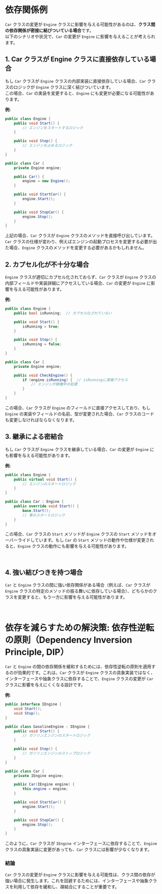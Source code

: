 # 依存関係例

`Car` クラスの変更が `Engine` クラスに影響を与える可能性があるのは、**クラス間の依存関係が密接に結びついている場合**です。  
以下のシナリオや状況で、`Car` の変更が `Engine` に影響を与えることが考えられます。

## 1. **Car クラスが Engine クラスに直接依存している場合**
もし `Car` クラスが `Engine` クラスの内部実装に直接依存している場合、`Car` クラスのロジックが `Engine` クラスに深く結びついています。  
この場合、`Car` の実装を変更すると、`Engine` にも変更が必要になる可能性があります。

**例:**
```cs
public class Engine {
    public void Start() {
        // エンジンをスタートするロジック
    }

    public void Stop() {
        // エンジンを止めるロジック
    }
}

public class Car {
    private Engine engine;

    public Car() {
        engine = new Engine();
    }

    public void StartCar() {
        engine.Start();
    }

    public void StopCar() {
        engine.Stop();
    }
}
```
上記の場合、`Car` クラスが `Engine` クラスのメソッドを直接呼び出しています。  
`Car` クラスの仕様が変わり、例えばエンジンの起動プロセスを変更する必要が出た場合、`Engine` クラスのメソッドを変更する必要があるかもしれません。

## 2. **カプセル化が不十分な場合**
`Engine` クラスが適切にカプセル化されておらず、`Car` クラスが `Engine` クラスの内部フィールドや実装詳細にアクセスしている場合、`Car` の変更が `Engine` に影響を与える可能性があります。

**例:**
```cs
public class Engine {
    public bool isRunning;  // カプセル化されていない

    public void Start() {
        isRunning = true;
    }

    public void Stop() {
        isRunning = false;
    }
}

public class Car {
    private Engine engine;

    public void CheckEngine() {
        if (engine.isRunning) {  // isRunningに直接アクセス
            // エンジンが稼働中の処理
        }
    }
}
```
この場合、`Car` クラスが `Engine` のフィールドに直接アクセスしており、もし `Engine` の実装やフィールドの名前、型が変更された場合、`Car` クラスのコードも変更しなければならなくなります。

## 3. **継承による密結合**
もし `Car` クラスが `Engine` クラスを継承している場合、`Car` の変更が `Engine` にも影響を与える可能性があります。

**例:**
```cs
public class Engine {
    public virtual void Start() {
        // エンジンのスタートロジック
    }
}

public class Car : Engine {
    public override void Start() {
        base.Start();
        // 車のスタートロジック
    }
}
```
この場合、`Car` クラスの `Start` メソッドが `Engine` クラスの `Start` メソッドをオーバーライドしています。もし `Car` の `Start` メソッドの動作や仕様が変更されると、`Engine` クラスの動作にも影響を与える可能性があります。

<br>

## 4. **強い結びつきを持つ場合**
`Car` と `Engine` クラスの間に強い依存関係がある場合（例えば、`Car` クラスが `Engine` クラスの特定のメソッドの振る舞いに依存している場合）、どちらかのクラスを変更すると、もう一方に影響を与える可能性があります。

<br>

# 依存を減らすための解決策: **依存性逆転の原則（Dependency Inversion Principle, DIP）**
`Car` と `Engine` の間の依存関係を緩和するためには、依存性逆転の原則を適用するのが効果的です。これは、`Car` クラスが `Engine` クラスの具象実装ではなく、インターフェースや抽象クラスに依存することで、`Engine` クラスの変更が `Car` クラスに影響を与えにくくなる設計です。

**例:**
```cs
public interface IEngine {
    void Start();
    void Stop();
}

public class GasolineEngine : IEngine {
    public void Start() {
        // ガソリンエンジンのスタートロジック
    }

    public void Stop() {
        // ガソリンエンジンのストップロジック
    }
}

public class Car {
    private IEngine engine;

    public Car(IEngine engine) {
        this.engine = engine;
    }

    public void StartCar() {
        engine.Start();
    }

    public void StopCar() {
        engine.Stop();
    }
}
```
このように、`Car` クラスが `IEngine` インターフェースに依存することで、`Engine` クラスの具象実装に変更があっても、`Car` クラスには影響が少なくなります。

### 結論
`Car` クラスの変更が `Engine` クラスに影響を与える可能性は、クラス間の依存が強い場合に発生します。これを回避するためには、インターフェースや抽象クラスを利用して依存を緩和し、疎結合にすることが重要です。